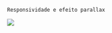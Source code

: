     Responsividade e efeito parallax

![](https://user-images.githubusercontent.com/99772255/169634869-2fbb396f-a33b-45df-83a2-0c11646e91f7.gif)
